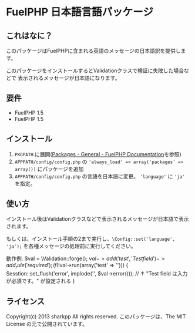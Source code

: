 FuelPHP 日本語言語パッケージ
===================================

これはなに？
------------

このパッケージはFuelPHPに含まれる英語のメッセージの日本語訳を提供します。

このパッケージをインストールするとValidationクラスで検証に失敗した場合などで
表示されるメッセージが日本語になります。

要件
----

* FuelPHP 1.5
* FuelPHP 1.5

インストール
------------

1. ``` PKGPATH ``` に展開([Packages - General - FuelPHP Documentation](http://fuelphp.com/docs/general/packages.html)を参照)
2. ``` APPPATH/config/config.php ``` の ``` 'always_load' => array('packages' => array()) ``` にパッケージを追加
3. ``` APPPATH/config/config.php ``` の言語を日本語に変更。
   ``` 'language' ``` に ``` 'ja' ```  を指定。

使い方
------

インストール後はValidationクラスなどで表示されるメッセージが日本語で表示されます。

もしくは、インストール手順の2まで実行し、``` \Config::set('language', 'ja'); ``` を各種メッセージの処理前に実行してください。

動作例.
    $val = \Validation::forge();
    $val -> add('test', 'Test field')
         -> add_rule('required');
    if (!$val->run(array('test' => ''))) {
        Sesstion::set_flush('error', implode('', $val->error()));
        // ↑ "Test field は入力が必須です。" が設定される
    }

ライセンス
----------

Copyright(c) 2013 sharkpp All rights reserved.
このパッケージは、The MIT License の元で公開されています。
